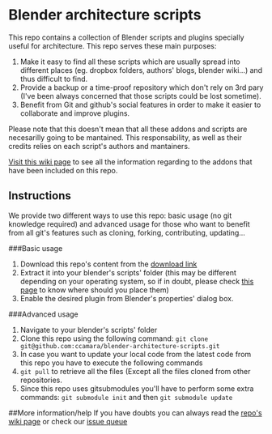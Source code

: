 Blender architecture scripts
============================

This repo contains a collection of Blender scripts and plugins specially useful for architecture. 
This repo serves these main purposes:

1. Make it easy to find all these scripts which are usually spread into different places (eg. dropbox folders, authors' blogs, blender wiki...) and thus difficult to find.
2. Provide a backup or a time-proof repository which don't rely on 3rd pary (I've been always concerned that those scripts could be lost sometime).
3. Benefit from Git and github's social features in order to make it easier to collaborate and improve plugins.


Please note that this doesn't mean that all these addons and scripts are necesarilly going to be mantained. This responsability, as well as their credits relies on each script's authors and mantainers.

[Visit this wiki page](https://github.com/ccamara/blender-architecture-scripts/wiki/List-of-available-addons) to see all the information regarding to the addons that have been included on this repo.

## Instructions

We provide two different ways to use this repo: basic usage (no git knowledge required) and advanced usage for those who want to benefit from all git's features such as cloning, forking, contributing, updating...

###Basic usage

1. Download this repo's content from the [download link](https://github.com/ccamara/blender-architecture-scripts/archive/master.zip)
2. Extract it into your blender's scripts' folder (this may be different depending on your operating system, so if in doubt, please check [this page](https://www.blender.org/manual/getting_started/installing/configuration/directories.html) to know where should you place them)
3. Enable the desired plugin from Blender's properties' dialog box.

###Advanced usage

1. Navigate to your blender's scripts' folder
2. Clone this repo using the following command: ```git clone git@github.com:ccamara/blender-architecture-scripts.git```
3. In case you want to update your local code from the latest code from this repo you have to execute the following commands 
4. `git pull` to retrieve all the files (Except all the files cloned from other repositories.
4. Since this repo uses gitsubmodules you'll have to perform some extra commands: `git submodule init` and then `git submodule update`

##More information/help
If you have doubts you can always read the [repo's wiki page](https://github.com/ccamara/blender-architecture-scripts/wiki) or check our [issue queue](https://github.com/ccamara/blender-architecture-scripts/issues)
